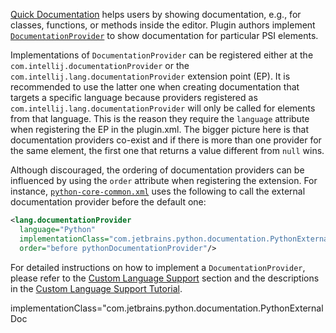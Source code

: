 [//]: # (title: Documentation)

<!-- Copyright 2000-2022 JetBrains s.r.o. and other contributors. Use of this source code is governed by the Apache 2.0 license that can be found in the LICENSE file. -->

[Quick Documentation](https://www.jetbrains.com/help/idea/viewing-reference-information.html#inline-quick-documentation)
helps users by showing documentation, e.g., for classes, functions, or methods inside the editor.
Plugin authors implement
[`DocumentationProvider`](upsource:///platform/analysis-api/src/com/intellij/lang/documentation/DocumentationProvider.java)
to show documentation for particular PSI elements.

Implementations of `DocumentationProvider` can be registered either at the `com.intellij.documentationProvider` or the
`com.intellij.lang.documentationProvider` extension point (EP).
It is recommended to use the latter one when creating documentation that targets a specific language because providers registered
as `com.intellij.lang.documentationProvider` will only be called for elements from that language.
This is the reason they require the `language` attribute when registering the EP in the <path>plugin.xml</path>.
The bigger picture here is that documentation providers co-exist and if there is more than one provider for the same element,
the first one that returns a value different from `null` wins.

Although discouraged, the ordering of documentation providers can be influenced by using the `order` attribute when registering the extension.
For instance, [`python-core-common.xml`](upsource:///python/src/META-INF/python-core-common.xml) uses the following to call the external documentation
provider before the default one:

```xml
<lang.documentationProvider
  language="Python"
  implementationClass="com.jetbrains.python.documentation.PythonExternalDocumentationProvider"
  order="before pythonDocumentationProvider"/>
```

For detailed instructions on how to implement a `DocumentationProvider`, please refer to the [Custom Language Support](documentation_provider.md)
section and the descriptions in the [Custom Language Support Tutorial](documentation.md).

  implementationClass="com.jetbrains.python.documentation.PythonExternalDoc
